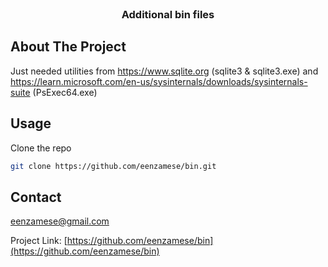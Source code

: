 <br />
<div align="center">
<h3 align="center">Additional bin files</h3>
</div>

<!-- ABOUT THE PROJECT -->
## About The Project

Just needed utilities from https://www.sqlite.org (sqlite3 & sqlite3.exe) and https://learn.microsoft.com/en-us/sysinternals/downloads/sysinternals-suite (PsExec64.exe)

## Usage

Clone the repo
   ```sh
   git clone https://github.com/eenzamese/bin.git
   ```
<!-- LICENSE -->

## Contact

eenzamese@gmail.com

Project Link: [https://github.com/eenzamese/bin](https://github.com/eenzamese/bin)

[linkedin-shield]: https://img.shields.io/badge/-LinkedIn-black.svg?style=for-the-badge&logo=linkedin&colorB=555
[linkedin-url]: https://linkedin.com/in/linkedin_username
